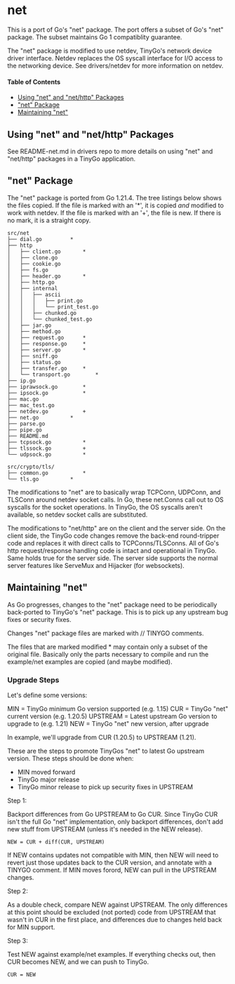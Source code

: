 # net
This is a port of Go's "net" package.  The port offers a subset of Go's "net"
package.  The subset maintains Go 1 compatiblity guarantee.

The "net" package is modified to use netdev, TinyGo's network device driver interface.
Netdev replaces the OS syscall interface for I/O access to the networking
device.  See drivers/netdev for more information on netdev.

#### Table of Contents

- [Using "net" and "net/http" Packages](#using-net-and-nethttp-packages)
- ["net" Package](#net-package)
- [Maintaining "net"](#maintaining-net)
 
## Using "net" and "net/http" Packages

See README-net.md in drivers repo to more details on using "net" and "net/http"
packages in a TinyGo application.

## "net" Package

The "net" package is ported from Go 1.21.4.  The tree listings below shows the
files copied.  If the file is marked with an '\*', it is copied _and_ modified
to work with netdev.  If the file is marked with an '+', the file is new.  If
there is no mark, it is a straight copy.

```
src/net
├── dial.go			*
├── http
│   ├── client.go		*
│   ├── clone.go
│   ├── cookie.go
│   ├── fs.go
│   ├── header.go		*
│   ├── http.go
│   ├── internal
│   │   ├── ascii
│   │   │   ├── print.go
│   │   │   └── print_test.go
│   │   ├── chunked.go
│   │   └── chunked_test.go
│   ├── jar.go
│   ├── method.go
│   ├── request.go		*
│   ├── response.go		*
│   ├── server.go		*
│   ├── sniff.go
│   ├── status.go
│   ├── transfer.go		*
│   └── transport.go		*
├── ip.go
├── iprawsock.go		*
├── ipsock.go			*
├── mac.go
├── mac_test.go
├── netdev.go			+
├── net.go			*
├── parse.go
├── pipe.go
├── README.md
├── tcpsock.go			*
├── tlssock.go			+
└── udpsock.go			*

src/crypto/tls/
├── common.go			*
└── tls.go			*
```

The modifications to "net" are to basically wrap TCPConn, UDPConn, and TLSConn
around netdev socket calls.  In Go, these net.Conns call out to OS syscalls for
the socket operations.  In TinyGo, the OS syscalls aren't available, so netdev
socket calls are substituted.

The modifications to "net/http" are on the client and the server side.  On the
client side, the TinyGo code changes remove the back-end round-tripper code and
replaces it with direct calls to TCPConns/TLSConns.  All of Go's http
request/response handling code is intact and operational in TinyGo.  Same holds
true for the server side.  The server side supports the normal server features
like ServeMux and Hijacker (for websockets).

## Maintaining "net"

As Go progresses, changes to the "net" package need to be periodically
back-ported to TinyGo's "net" package.  This is to pick up any upstream bug
fixes or security fixes.

Changes "net" package files are marked with // TINYGO comments.

The files that are marked modified * may contain only a subset of the original
file.  Basically only the parts necessary to compile and run the example/net
examples are copied (and maybe modified).

### Upgrade Steps

Let's define some versions:

MIN = TinyGo minimum Go version supported (e.g. 1.15)
CUR = TinyGo "net" current version (e.g. 1.20.5)
UPSTREAM = Latest upstream Go version to upgrade to (e.g. 1.21)
NEW = TinyGo "net" new version, after upgrade

In example, we'll upgrade from CUR (1.20.5) to UPSTREAM (1.21).

These are the steps to promote TinyGos "net" to latest Go upstream version.
These steps should be done when:

- MIN moved forward
- TinyGo major release
- TinyGo minor release to pick up security fixes in UPSTREAM

Step 1:

Backport differences from Go UPSTREAM to Go CUR.  Since TinyGo CUR isn't the
full Go "net" implementation, only backport differences, don't add new stuff
from UPSTREAM (unless it's needed in the NEW release).

	NEW = CUR + diff(CUR, UPSTREAM)

If NEW contains updates not compatible with MIN, then NEW will need to revert
just those updates back to the CUR version, and annotate with a TINYGO comment.
If MIN moves forord, NEW can pull in the UPSTREAM changes.

Step 2:

As a double check, compare NEW against UPSTREAM.  The only differences at this
point should be excluded (not ported) code from UPSTREAM that wasn't in CUR in
the first place, and differences due to changes held back for MIN support.

Step 3:

Test NEW against example/net examples.  If everything checks out, then CUR
becomes NEW, and we can push to TinyGo.

	CUR = NEW

